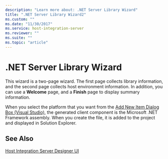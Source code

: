 ```yaml
---
description: "Learn more about: .NET Server Library Wizard"
title: ".NET Server Library Wizard2"
ms.custom: ""
ms.date: "11/30/2017"
ms.service: host-integration-server
ms.reviewer: ""
ms.suite: ""
ms.topic: "article"
---
```

# .NET Server Library Wizard
This wizard is a two-page wizard. The first page collects library information, and the second page collects host environment information. In addition, you can use a **Welcome** page, and a **Finish** page to display summary information.  
  
 When you select the platform that you want from the [Add New Item Dialog Box (Visual Studio)](../core/add-new-item-dialog-box-visual-studio-1.md), the generated client component is the Microsoft .NET Framework assembly. When you create the file, it is added to the project and displayed in Solution Explorer.  
  
## See Also  
 [Host Integration Server Designer UI](../core/host-integration-server-designer-ui1.md)
